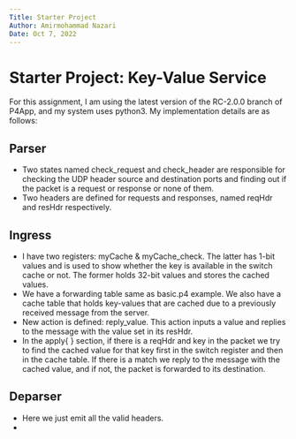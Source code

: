 ```yaml
---
Title: Starter Project
Author: Amirmohammad Nazari
Date: Oct 7, 2022
---
```


# Starter Project: Key-Value Service
For this assignment, I am using the latest version of the RC-2.0.0 branch of P4App, and my system uses python3. My implementation details are as follows:

## Parser
- Two states named check_request and check_header are responsible for checking the UDP header source and destination ports and finding out if the packet is a request or response or none of them. 
- Two headers are defined for requests and responses, named reqHdr and resHdr respectively.

## Ingress
- I have two registers: myCache & myCache_check. The latter has 1-bit values and is used to show whether the key is available in the switch cache or not. The former holds 32-bit values and stores the cached values.
- We have a forwarding table same as basic.p4 example. We also have a cache table that holds key-values that are cached due to a previously received message from the server.
- New action is defined: reply_value. This action inputs a value and replies to the message with the value set in its resHdr.
- In the apply{ } section, if there is a reqHdr and key in the packet we try to find the cached value for that key first in the switch register and then in the cache table. If there is a match we reply to the message with the cached value, and if not, the packet is forwarded to its destination.

## Deparser
- Here we just emit all the valid headers.
- 